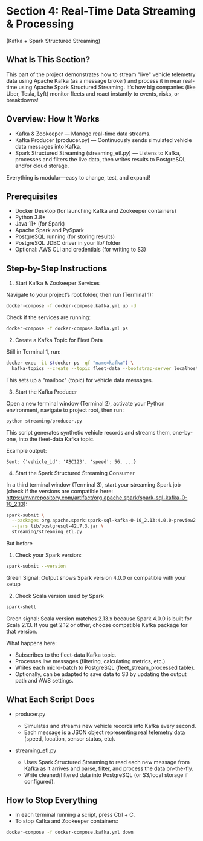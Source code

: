 # Section 4: Real-Time Data Streaming & Processing

(Kafka + Spark Structured Streaming)

## What Is This Section?

This part of the project demonstrates how to stream "live" vehicle telemetry data using Apache Kafka (as a message broker) and process it in near real-time using Apache Spark Structured Streaming.
It’s how big companies (like Uber, Tesla, Lyft) monitor fleets and react instantly to events, risks, or breakdowns!

## Overview: How It Works

- Kafka & Zookeeper — Manage real-time data streams.
- Kafka Producer (producer.py) — Continuously sends simulated vehicle data messages into Kafka.
- Spark Structured Streaming (streaming_etl.py) — Listens to Kafka, processes and filters the live data, then writes results to PostgreSQL and/or cloud storage.

Everything is modular—easy to change, test, and expand!

## Prerequisites

- Docker Desktop (for launching Kafka and Zookeeper containers)
- Python 3.8+
- Java 11+ (for Spark)
- Apache Spark and PySpark
- PostgreSQL running (for storing results)
- PostgreSQL JDBC driver in your lib/ folder
- Optional: AWS CLI and credentials (for writing to S3)

## Step-by-Step Instructions

1.  Start Kafka & Zookeeper Services

Navigate to your project’s root folder, then run (Terminal 1):

```bash
docker-compose -f docker-compose.kafka.yml up -d
```

Check if the services are running:

```bash
docker-compose -f docker-compose.kafka.yml ps
```

2.  Create a Kafka Topic for Fleet Data

Still in Terminal 1, run:

```bash
docker exec -it $(docker ps -qf "name=kafka") \
  kafka-topics --create --topic fleet-data --bootstrap-server localhost:9092 --partitions 1 --replication-factor 1
```

This sets up a "mailbox" (topic) for vehicle data messages.

3.  Start the Kafka Producer

Open a new terminal window (Terminal 2), activate your Python environment, navigate to project root, then run:

```python
python streaming/producer.py
```

This script generates synthetic vehicle records and streams them, one-by-one, into the fleet-data Kafka topic.

Example output:

```text
Sent: {'vehicle_id': 'ABC123', 'speed': 56, ...}
```

4.  Start the Spark Structured Streaming Consumer

In a third terminal window (Terminal 3), start your streaming Spark job (check if the versions are compatible here: https://mvnrepository.com/artifact/org.apache.spark/spark-sql-kafka-0-10_2.13):

```bash
spark-submit \
  --packages org.apache.spark:spark-sql-kafka-0-10_2.13:4.0.0-preview2 \
  --jars lib/postgresql-42.7.3.jar \
  streaming/streaming_etl.py
```

But before

1. Check your Spark version:

```bash
spark-submit --version
```

Green Signal: Output shows Spark version 4.0.0 or compatible with your setup

2. Check Scala version used by Spark

```bash
spark-shell
```

Green signal: Scala version matches 2.13.x because Spark 4.0.0 is built for Scala 2.13. If you get 2.12 or other, choose compatible Kafka package for that version.

What happens here:

- Subscribes to the fleet-data Kafka topic.
- Processes live messages (filtering, calculating metrics, etc.).
- Writes each micro-batch to PostgreSQL (fleet_stream_processed table).
- Optionally, can be adapted to save data to S3 by updating the output path and AWS settings.

## What Each Script Does

- producer.py

  - Simulates and streams new vehicle records into Kafka every second.
  - Each message is a JSON object representing real telemetry data (speed, location, sensor status, etc).

- streaming_etl.py
  - Uses Spark Structured Streaming to read each new message from Kafka as it arrives and parse, filter, and process the data on-the-fly.
  - Write cleaned/filtered data into PostgreSQL (or S3/local storage if configured).

## How to Stop Everything

- In each terminal running a script, press Ctrl + C.
- To stop Kafka and Zookeeper containers:

```bash
docker-compose -f docker-compose.kafka.yml down
```
